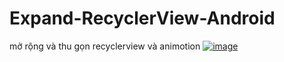 # Expand-RecyclerView-Android
mở rộng và thu gọn recyclerview và animotion
[
![image](https://user-images.githubusercontent.com/51317017/84750759-e73b0d80-afe5-11ea-9be7-6d893eacc250.png)
](url)
